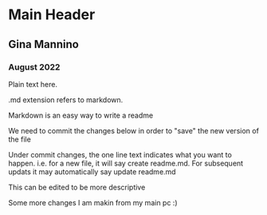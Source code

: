 # Main Header
## Gina Mannino
### August 2022


Plain text here.

.md extension refers to markdown.

Markdown is an easy way to write a readme

We need to commit the changes below in order to "save" the new version of the file

Under commit changes, the one line text indicates what you want to happen. i.e. for a new file, it will say create readme.md. For subsequent updats it may automatically say update readme.md

This can be edited to be more descriptive


Some more changes I am makin from my main pc :) 